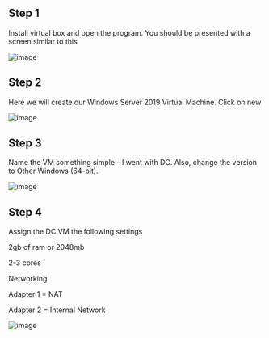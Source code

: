 
## Step 1 ##
  Install virtual box and open the program. You should be presented with a screen similar to this 
  
  ![image](https://github.com/Norman-Smith-CSJ/Homelabs/assets/127066513/19bd39c3-1768-44be-b53f-652ec751ad0d)

  
  
  
## Step 2 ##
Here we will create our Windows Server 2019 Virtual Machine. Click on new

![image](https://github.com/Norman-Smith-CSJ/Homelabs/assets/127066513/58a83b08-5584-4f2d-bb4a-d9acc5b1275b)


## Step 3 ##
Name the VM something simple - I went with DC. Also, change the version to Other Windows (64-bit).

![image](https://github.com/Norman-Smith-CSJ/Homelabs/assets/127066513/950e3b36-9bc9-4244-ba43-72076f6a7334)


## Step 4 ##
Assign the DC VM the following settings

2gb of ram or 2048mb

2-3 cores

Networking

Adapter 1 = NAT

Adapter 2 = Internal Network


![image](https://github.com/Norman-Smith-CSJ/Homelabs/assets/127066513/6ef46ebb-d310-48cd-9a98-a2987a357129)

